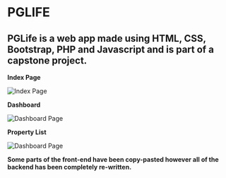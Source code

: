 # PGLIFE #
##  PGLife is a web app made using HTML, CSS, Bootstrap, PHP and Javascript and is part of a capstone project. ##

**Index Page**

![Index Page](/img/indexpage.png)

**Dashboard**

![Dashboard Page](/img/dashboardimage.png)

**Property List**

![Dashboard Page](/img/proplist.png)

**Some parts of the front-end have been copy-pasted however all of the backend has been completely re-written.**